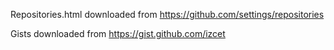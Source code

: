 Repositories.html downloaded from https://github.com/settings/repositories

Gists downloaded from https://gist.github.com/izcet

